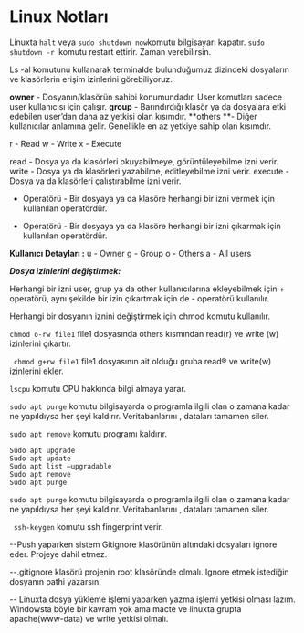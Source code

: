 

# Linux Notları

Linuxta ```halt``` veya ``` sudo shutdown now ```komutu bilgisayarı kapatır.
```sudo shutdown -r ```komutu restart ettirir. Zaman verebilirsin.

Ls -al komutunu kullanarak terminalde bulunduğumuz dizindeki dosyaların ve klasörlerin erişim izinlerini görebiliyoruz.

**owner** - Dosyanın/klasörün sahibi konumundadır. User komutları sadece user kullanıcısı için çalışır.
**group** - Barındırdığı klasör ya da dosyalara etki edebilen user’dan daha az yetkisi olan kısımdır.
**others **- Diğer kullanıcılar anlamına gelir. Genellikle en az yetkiye sahip olan kısımdır.

r - Read
w - Write
x - Execute

read - Dosya ya da  klasörleri okuyabilmeye, görüntüleyebilme izni verir.
write - Dosya ya da klasörleri yazabilme, editleyebilme izni verir.
execute - Dosya ya da klasörleri çalıştırabilme izni verir.
+ Operatörü - Bir dosyaya ya da klasöre herhangi bir izni vermek için kullanılan operatördür.
- Operatörü - Bir dosyaya ya da klasöre herhangi bir izni çıkarmak için kullanılan operatördür.

**Kullanıcı Detayları :**
u - Owner
g - Group
o - Others
a - All users



***Dosya izinlerini değiştirmek:***

Herhangi bir izni user, grup ya da other kullanıcılarına ekleyebilmek için + operatörü, aynı şekilde bir izin çıkartmak için de - operatörü kullanılır.

Herhangi bir dosyanın iznini değiştirmek için chmod komutu kullanılır.

 ```chmod o-rw file1```  file1 dosyasında others kısmından read(r) ve write (w) izinlerini çıkartır.

``` chmod g+rw file1``` file1 dosyasının ait olduğu gruba read® ve write(w) izinlerini ekler.

```lscpu``` komutu CPU hakkında bilgi almaya yarar.

```sudo apt purge``` komutu bilgisayarda o programla ilgili olan o zamana kadar ne yapıldıysa her şeyi kaldırır. Veritabanlarını , dataları tamamen siler.

```sudo apt remove``` komutu programı kaldırır.

```
Sudo apt upgrade
Sudo apt update
Sudo apt list —upgradable
Sudo apt remove
Sudo apt purge
```
```sudo apt purge```  komutu bilgisayarda o programla ilgili olan o zamana kadar ne yapıldıysa her şeyi kaldırır. Veritabanlarını , dataları tamamen siler.

``` ssh-keygen``` komutu ssh fingerprint verir.

--Push yaparken sistem Gitignore klasörünün altındaki dosyaları ignore eder. Projeye dahil etmez.

--.gitignore klasörü projenin root klasöründe olmalı. Ignore etmek istediğin dosyanın pathi yazarsın.

-- Linuxta dosya yükleme işlemi yaparken yazma işlemi yetkisi olması lazım. Windowsta böyle bir kavram yok ama macte ve linuxta grupta apache(www-data) ve write yetkisi olmalı.
